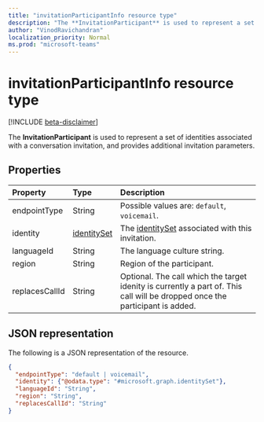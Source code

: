 ```yaml
---
title: "invitationParticipantInfo resource type"
description: "The **InvitationParticipant** is used to represent a set of identities associated with a conversation invitation, and provides additional invitation parameters."
author: "VinodRavichandran"
localization_priority: Normal
ms.prod: "microsoft-teams"
---
```


# invitationParticipantInfo resource type

[!INCLUDE [beta-disclaimer](../../includes/beta-disclaimer.md)]

The **InvitationParticipant** is used to represent a set of identities associated with a conversation invitation, and provides additional invitation parameters.

## Properties

| Property                           | Type                          | Description                                                                          |
| :--------------------------------- | :---------------------------- | :----------------------------------------------------------------------------------- |
| endpointType                       | String                        | Possible values are: `default`, `voicemail`. |
| identity                           | [identitySet](identityset.md) | The [identitySet](identityset.md) associated with this invitation.                   |
| languageId                         | String                        | The language culture string.                                                                                     |
| region                             | String                        | Region of the participant.                                                           |
| replacesCallId                     | String                        | Optional. The call which the target idenity is currently a part of. This call will be dropped once the participant is added. |

## JSON representation

The following is a JSON representation of the resource.

<!-- {
  "blockType": "resource",
  "optionalProperties": [

  ],
  "@odata.type": "microsoft.graph.invitationParticipantInfo"
}-->
```json
{
  "endpointType": "default | voicemail",
  "identity": {"@odata.type": "#microsoft.graph.identitySet"},
  "languageId": "String",
  "region": "String",
  "replacesCallId": "String"
}
```

<!-- uuid: 8fcb5dbc-d5aa-4681-8e31-b001d5168d79
2015-10-25 14:57:30 UTC -->
<!--
{
  "type": "#page.annotation",
  "description": "invitationParticipantInfo resource",
  "keywords": "",
  "section": "documentation",
  "tocPath": "",
  "suppressions": [
    "Error: /api-reference/beta/resources/invitationparticipantinfo.md:\r\n      Exception processing links.\r\n    System.ArgumentException: Link Definition was null. Link text: !INCLUDE [beta-disclaimer](../../includes/beta-disclaimer.md)\r\n      at ApiDoctor.Validation.DocFile.get_LinkDestinations()\r\n      at ApiDoctor.Validation.DocSet.ValidateLinks(Boolean includeWarnings, String[] relativePathForFiles, IssueLogger issues, Boolean requireFilenameCaseMatch, Boolean printOrphanedFiles)"
  ]
}
-->
